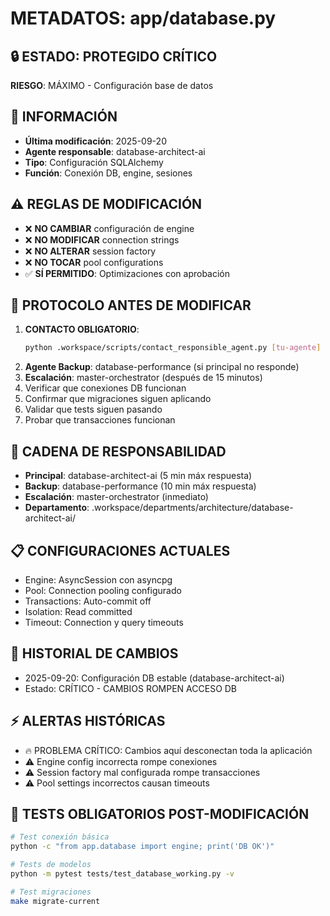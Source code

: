 # METADATOS: app/database.py

## 🔒 ESTADO: PROTEGIDO CRÍTICO
**RIESGO**: MÁXIMO - Configuración base de datos

## 📝 INFORMACIÓN
- **Última modificación**: 2025-09-20
- **Agente responsable**: database-architect-ai
- **Tipo**: Configuración SQLAlchemy
- **Función**: Conexión DB, engine, sesiones

## ⚠️ REGLAS DE MODIFICACIÓN
- ❌ **NO CAMBIAR** configuración de engine
- ❌ **NO MODIFICAR** connection strings
- ❌ **NO ALTERAR** session factory
- ❌ **NO TOCAR** pool configurations
- ✅ **SÍ PERMITIDO**: Optimizaciones con aprobación

## 🚨 PROTOCOLO ANTES DE MODIFICAR
1. **CONTACTO OBLIGATORIO**:
   ```bash
   python .workspace/scripts/contact_responsible_agent.py [tu-agente] app/database.py [motivo]
   ```
2. **Agente Backup**: database-performance (si principal no responde)
3. **Escalación**: master-orchestrator (después de 15 minutos)
4. Verificar que conexiones DB funcionan
5. Confirmar que migraciones siguen aplicando
6. Validar que tests siguen pasando
7. Probar que transacciones funcionan

## 👥 CADENA DE RESPONSABILIDAD
- **Principal**: database-architect-ai (5 min máx respuesta)
- **Backup**: database-performance (10 min máx respuesta)
- **Escalación**: master-orchestrator (inmediato)
- **Departamento**: .workspace/departments/architecture/database-architect-ai/

## 📋 CONFIGURACIONES ACTUALES
- Engine: AsyncSession con asyncpg
- Pool: Connection pooling configurado
- Transactions: Auto-commit off
- Isolation: Read committed
- Timeout: Connection y query timeouts

## 🔄 HISTORIAL DE CAMBIOS
- 2025-09-20: Configuración DB estable (database-architect-ai)
- Estado: CRÍTICO - CAMBIOS ROMPEN ACCESO DB

## ⚡ ALERTAS HISTÓRICAS
- 🔥 PROBLEMA CRÍTICO: Cambios aquí desconectan toda la aplicación
- ⚠️ Engine config incorrecta rompe conexiones
- ⚠️ Session factory mal configurada rompe transacciones
- ⚠️ Pool settings incorrectos causan timeouts

## 🧪 TESTS OBLIGATORIOS POST-MODIFICACIÓN
```bash
# Test conexión básica
python -c "from app.database import engine; print('DB OK')"

# Tests de modelos
python -m pytest tests/test_database_working.py -v

# Test migraciones
make migrate-current
```